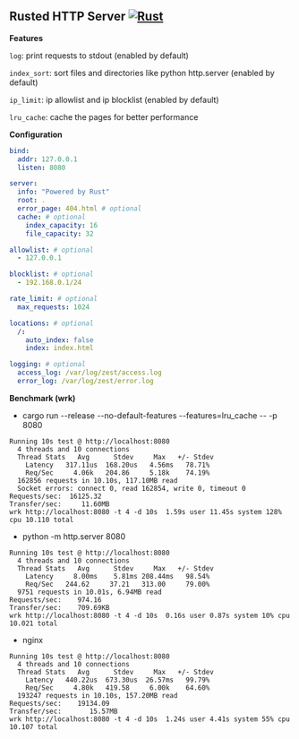 ## Rusted HTTP Server [![Rust](https://github.com/kfatyuip/zest/actions/workflows/rust.yml/badge.svg)](https://github.com/kfatyuip/zest/actions/workflows/rust.yml)

**Features**

`log`: print requests to stdout (enabled by default)

`index_sort`: sort files and directories like python http.server (enabled by default)

`ip_limit`: ip allowlist and ip blocklist (enabled by default)

`lru_cache`: cache the pages for better performance

**Configuration** 

```yaml
bind:
  addr: 127.0.0.1
  listen: 8080

server:
  info: "Powered by Rust"
  root: .
  error_page: 404.html # optional
  cache: # optional
    index_capacity: 16
    file_capacity: 32

allowlist: # optional
  - 127.0.0.1

blocklist: # optional
  - 192.168.0.1/24

rate_limit: # optional
  max_requests: 1024

locations: # optional
  /:
    auto_index: false
    index: index.html

logging: # optional
  access_log: /var/log/zest/access.log
  error_log: /var/log/zest/error.log
```

**Benchmark (wrk)**
+ cargo run --release --no-default-features --features=lru_cache -- -p 8080
```text
Running 10s test @ http://localhost:8080
  4 threads and 10 connections
  Thread Stats   Avg      Stdev     Max   +/- Stdev
    Latency   317.11us  168.20us   4.56ms   78.71%
    Req/Sec     4.06k   204.86     5.18k    74.19%
  162856 requests in 10.10s, 117.10MB read
  Socket errors: connect 0, read 162854, write 0, timeout 0
Requests/sec:  16125.32
Transfer/sec:     11.60MB
wrk http://localhost:8080 -t 4 -d 10s  1.59s user 11.45s system 128% cpu 10.110 total
```

+ python -m http.server 8080
```text
Running 10s test @ http://localhost:8080
  4 threads and 10 connections
  Thread Stats   Avg      Stdev     Max   +/- Stdev
    Latency     8.00ms    5.81ms 208.44ms   98.54%
    Req/Sec   244.62     37.21   313.00     79.00%
  9751 requests in 10.01s, 6.94MB read
Requests/sec:    974.16
Transfer/sec:    709.69KB
wrk http://localhost:8080 -t 4 -d 10s  0.16s user 0.87s system 10% cpu 10.021 total
```
+ nginx
```text
Running 10s test @ http://localhost:8080
  4 threads and 10 connections
  Thread Stats   Avg      Stdev     Max   +/- Stdev
    Latency   440.22us  673.30us  26.57ms   99.79%
    Req/Sec     4.80k   419.58     6.00k    64.60%
  193247 requests in 10.10s, 157.20MB read
Requests/sec:    19134.09
Transfer/sec:       15.57MB
wrk http://localhost:8080 -t 4 -d 10s  1.24s user 4.41s system 55% cpu 10.107 total
```
